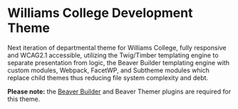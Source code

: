 # Williams College Development Theme
Next iteration of departmental theme for Williams College, fully responsive and WCAG2.1 accessible, 
utilizing the Twig/Timber templating engine to separate presentation from logic, the Beaver Builder 
templating engine with custom modules, Webpack, FacetWP, and Subtheme modules which replace 
child themes thus reducing file system complexity and debt.

**Please note:** the [Beaver Builder](https://wordpress.org/plugins/beaver-builder-lite-version/) and Beaver Themer plugins are required for this theme.
